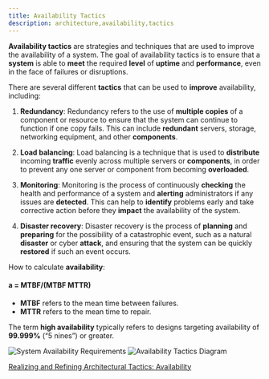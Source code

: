 ```yaml
---
title: Availability Tactics
description: architecture,availability,tactics
---
```


**Availability tactics** are strategies and techniques that are used to improve the availability of a system. 
The goal of availability tactics is to ensure that a **system** is able to **meet** the required **level** of **uptime** and **performance**, 
even in the face of failures or disruptions.

There are several different **tactics** that can be used to **improve** availability, including:

1. **Redundancy**: Redundancy refers to the use of **multiple copies** of a component or resource to ensure that the system 
can continue to function if one copy fails. This can include **redundant** servers, storage, networking equipment, and other **components**.

2. **Load balancing**: Load balancing is a technique that is used to **distribute** incoming **traffic** evenly across multiple 
servers or **components**, in order to prevent any one server or component from becoming **overloaded**.

3. **Monitoring**: Monitoring is the process of continuously **checking** the health and performance of a system and **alerting** 
administrators if any issues are **detected**. This can help to **identify** problems early and take corrective action before 
they **impact** the availability of the system.

4. **Disaster recovery**: Disaster recovery is the process of **planning** and **preparing** for the possibility of a catastrophic 
event, such as a natural **disaster** or cyber **attack**, and ensuring that the system can be quickly **restored** if such an event occurs.

How to calculate **availability**:

#### a = MTBF/(MTBF MTTR)


* **MTBF** refers to the mean time between failures.
* **MTTR** refers to the mean time to repair.

The term **high availability** typically refers to designs targeting availability of **99.999%** (“5
nines”) or greater. 

![System Availability Requirements]({{site.baseurl}}/images/availability_table.png)
![Availability Tactics Diagram]({{site.baseurl}}/images/Availability__Tactics.png)

[Realizing and Refining Architectural Tactics: Availability](https://resources.sei.cmu.edu/asset_files/TechnicalReport/2009_005_001_15101.pdf "Realizing and Refining Architectural Tactics: Availability")

